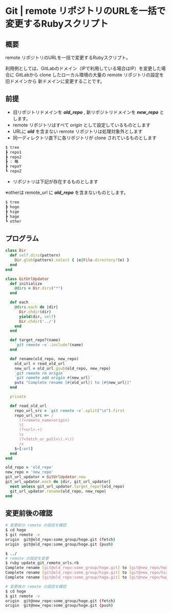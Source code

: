 # Git | remote リポジトリのURLを一括で変更するRubyスクリプト

## 概要
remote リポジトリのURLを一括で変更するRubyスクリプト。

利用例としては、GitLabのドメイン（IPで利用している場合はIP）を変更した場合に
GitLabから clone したローカル環境の大量の remote リポジトリの設定を旧ドメインから
新ドメインに変更することです。

## 前提
* 旧リポジトリドメインを ***old_repo*** , 新リポジトリドメインを ***new_repo*** とします。
* remote リポジトリはすべて *origin* として設定しているものとします
* URLに ***old*** を含まない remote リポジトリは処理対象外とします
* 同一ディレクトリ直下に各リポジトリが clone されているものとします

~~~bash
$ tree
┣ repo1
┣ repo2
┣ : 略
┣ repoY
┗ repoZ
~~~

* リポジトリは下記が存在するものとします

※otherは remote_url に ***old_repo*** を含まないものとします。

~~~bash
$ tree
┣ hoge
┣ hige
┣ hage
┗ other
~~~

## プログラム

~~~ruby
class Dir
  def self.dirs(pattern)
    Dir.glob(pattern).select { |e|File.directory?(e) }
  end
end

class GitUrlUpdator
  def initialize
    @dirs = Dir.dirs("*")
  end

  def each
    @dirs.each do |dir|
      Dir.chdir(dir)
      yield(dir, self)
      Dir.chdir('../')
    end
  end

  def target_repo?(name)
    `git remote -v`.include?(name)
  end

  def rename(old_repo, new_repo)
    old_url = read_old_url
    new_url = old_url.gsub(old_repo, new_repo)
    `git remote rm origin`
    `git remote add origin #{new_url}`
    puts "Complete rename [#{old_url}] to [#{new_url}]"
  end

  private

  def read_old_url
    repo_url_src = `git remote -v`.split("\n").first
    repo_url_src =~ /
      (?<remote_name>origin)
      \t
      (?<url>.+)
      \s
      (?<fetch_or_pull>\(.+\))
      /x
    $~[:url]
  end
end

old_repo = 'old_repo'
new_repo = 'new_repo'
git_url_updator = GitUrlUpdator.new
git_url_updator.each do |dir, git_url_updator|
  next unless git_url_updator.target_repo?(old_repo)
  git_url_updator.rename(old_repo, new_repo)
end
~~~

## 変更前後の確認

~~~bash
# 変更前の remote の設定を確認
$ cd hoge
$ git remote -v
origin  git@old_repo:some_group/hoge.git (fetch)
origin  git@old_repo:some_group/hoge.git (push)

$ ../
# remote の設定を変更
$ ruby update_git_remote_urls.rb
Complete rename [git@old_repo:some_group/hoge.git] to [git@new_repo/hoge.git]
Complete rename [git@old_repo:some_group/hige.git] to [git@new_repo/hige.git]
Complete rename [git@old_repo:some_group/hage.git] to [git@new_repo/hage.git]

# 変更後の remote の設定を確認
$ cd hoge
$ git remote -v
origin  git@new_repo:some_group/hoge.git (fetch)
origin  git@new_repo:some_group/hoge.git (push)
~~~
